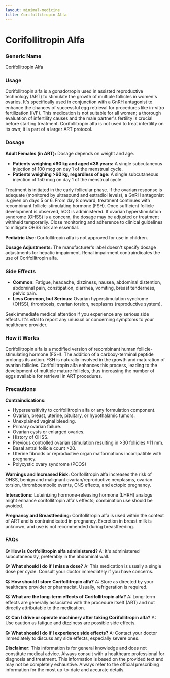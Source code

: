 ```yaml
---
layout: minimal-medicine
title: Corifollitropin Alfa
---
```


# Corifollitropin Alfa
### Generic Name
Corifollitropin Alfa

### Usage

Corifollitropin alfa is a gonadotropin used in assisted reproductive technology (ART) to stimulate the growth of multiple follicles in women's ovaries.  It's specifically used in conjunction with a GnRH antagonist to enhance the chances of successful egg retrieval for procedures like in-vitro fertilization (IVF).  This medication is not suitable for all women; a thorough evaluation of infertility causes and the male partner's fertility is crucial before starting treatment.  Corifollitropin alfa is not used to treat infertility on its own; it is part of a larger ART protocol.


### Dosage

**Adult Females (in ART):**  Dosage depends on weight and age.

* **Patients weighing ≤60 kg and aged ≤36 years:** A single subcutaneous injection of 100 mcg on day 1 of the menstrual cycle.
* **Patients weighing >60 kg, regardless of age:** A single subcutaneous injection of 150 mcg on day 1 of the menstrual cycle.

Treatment is initiated in the early follicular phase.  If the ovarian response is adequate (monitored by ultrasound and estradiol levels), a GnRH antagonist is given on days 5 or 6.  From day 8 onward, treatment continues with recombinant follicle-stimulating hormone (FSH).  Once sufficient follicle development is observed, hCG is administered.  If ovarian hyperstimulation syndrome (OHSS) is a concern, the dosage may be adjusted or treatment withheld temporarily.  Close monitoring and adherence to clinical guidelines to mitigate OHSS risk are essential.

**Pediatric Use:** Corifollitropin alfa is not approved for use in children.

**Dosage Adjustments:**  The manufacturer's label doesn't specify dosage adjustments for hepatic impairment.  Renal impairment contraindicates the use of Corifollitropin alfa.


### Side Effects

* **Common:** Fatigue, headache, dizziness, nausea, abdominal distention, abdominal pain, constipation, diarrhea, vomiting, breast tenderness, pelvic pain.
* **Less Common, but Serious:** Ovarian hyperstimulation syndrome (OHSS), thrombosis, ovarian torsion, neoplasms (reproductive system).

Seek immediate medical attention if you experience any serious side effects.  It's vital to report any unusual or concerning symptoms to your healthcare provider.


### How it Works

Corifollitropin alfa is a modified version of recombinant human follicle-stimulating hormone (FSH).  The addition of a carboxy-terminal peptide prolongs its action.  FSH is naturally involved in the growth and maturation of ovarian follicles. Corifollitropin alfa enhances this process, leading to the development of multiple mature follicles, thus increasing the number of eggs available for retrieval in ART procedures.


### Precautions

**Contraindications:**

* Hypersensitivity to corifollitropin alfa or any formulation component.
* Ovarian, breast, uterine, pituitary, or hypothalamic tumors.
* Unexplained vaginal bleeding.
* Primary ovarian failure.
* Ovarian cysts or enlarged ovaries.
* History of OHSS.
* Previous controlled ovarian stimulation resulting in >30 follicles ≥11 mm.
* Basal antral follicle count >20.
* Uterine fibroids or reproductive organ malformations incompatible with pregnancy.
* Polycystic ovary syndrome (PCOS)

**Warnings and Increased Risk:**  Corifollitropin alfa increases the risk of OHSS, benign and malignant ovarian/reproductive neoplasms, ovarian torsion, thromboembolic events, CNS effects, and ectopic pregnancy.

**Interactions:** Luteinizing hormone-releasing hormone (LHRH) analogs might enhance corifollitropin alfa's effects; combination use should be avoided.

**Pregnancy and Breastfeeding:**  Corifollitropin alfa is used within the context of ART and is contraindicated in pregnancy.  Excretion in breast milk is unknown, and use is not recommended during breastfeeding.


### FAQs

**Q: How is Corifollitropin alfa administered?**
A: It's administered subcutaneously, preferably in the abdominal wall.

**Q:  What should I do if I miss a dose?**
A: This medication is usually a single dose per cycle. Consult your doctor immediately if you have concerns.

**Q: How should I store Corifollitropin alfa?**
A: Store as directed by your healthcare provider or pharmacist.  Usually, refrigeration is required.

**Q: What are the long-term effects of Corifollitropin alfa?**
A: Long-term effects are generally associated with the procedure itself (ART) and not directly attributable to the medication.

**Q: Can I drive or operate machinery after taking Corifollitropin alfa?**
A: Use caution as fatigue and dizziness are possible side effects.

**Q: What should I do if I experience side effects?**
A: Contact your doctor immediately to discuss any side effects, especially severe ones.


**Disclaimer:**  This information is for general knowledge and does not constitute medical advice. Always consult with a healthcare professional for diagnosis and treatment.  This information is based on the provided text and may not be completely exhaustive.  Always refer to the official prescribing information for the most up-to-date and accurate details.
